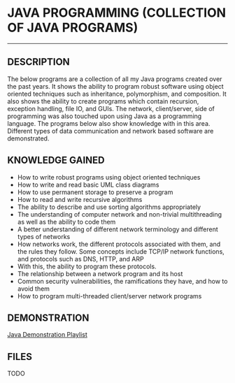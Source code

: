 # JAVA PROGRAMMING (COLLECTION OF JAVA PROGRAMS)
---------------------

DESCRIPTION
---------------------
The below programs are a collection of all my Java programs created over the past years.  It shows the ability to program robust software using object oriented techniques such as inheritance, polymorphism, and composition.  It also shows the ability to create programs which contain recursion, exception handling, file IO, and GUIs.   The network, client/server, side of programming was also touched upon using Java as a programming language.  The programs below also show knowledge with in this area.  Different types of data communication and network based software are demonstrated. 

KNOWLEDGE GAINED
----------------------
* How to write robust programs using object oriented techniques
* How to write and read basic UML class diagrams
* How to use permanent storage to preserve a program
* How to read and write recursive algorithms
* The ability to describe and use sorting algorithms appropriately
* The understanding of computer network and non-trivial multithreading as well as the ability to code them
* A better understanding of different network terminology and different types of networks
* How networks work, the different protocols associated with them, and the rules they follow.  Some concepts include TCP/IP network functions, and protocols such as DNS, HTTP, and ARP
* With this, the ability to program these protocols.
* The relationship between a network program and its host
* Common security vulnerabilities, the ramifications they have, and how to avoid them
* How to program multi-threaded client/server network programs

DEMONSTRATION
----------------------
[Java Demonstration Playlist](https://www.youtube.com/watch?v=gDkk_LVSavI&list=PLuSGM-MPAOeY0V1co1kcpdbt876YwTu6H)

FILES
----------------------
TODO
